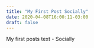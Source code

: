 ```yaml
---
title: "My First Post Socially"
date: 2020-04-08T16:00:11-03:00
draft: false
---
```


My first posts text - Socially
